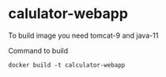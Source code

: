 # calulator-webapp

To build image you need tomcat-9 and java-11

Command to build

```
docker build -t calculator-webapp
```


